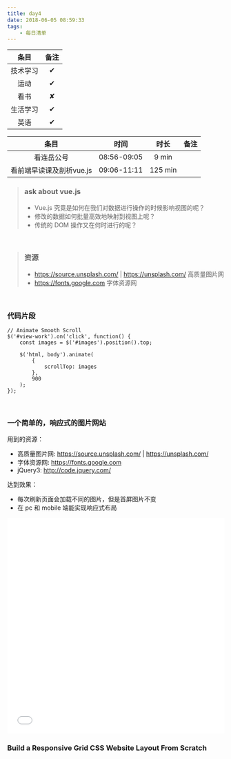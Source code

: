 ```yaml
---
title: day4
date: 2018-06-05 08:59:33
tags:
    - 每日清单
---
```

| 条目  | 备注 |
| :--: | :--: |
| 技术学习 | ✔ |
| 运动 | ✔ |
| 看书 | ✘ |
| 生活学习 | ✔ |
| 英语 | ✔ |

<!-- more -->

| 条目  | 时间 | 时长   | 备注 |
| :--: | :--: | :--: | :--: |
| 看连岳公号 |08:56-09:05  | 9 min  |     |
| 看前端早读课及剖析vue.js |09:06-11:11  | 125 min  |     |


>### ask about vue.js
>+ Vue.js 究竟是如何在我们对数据进行操作的时候影响视图的呢？
>+ 修改的数据如何批量高效地映射到视图上呢？
>+ 传统的 DOM 操作又在何时进行的呢？

<br/>

>### 资源
>+ https://source.unsplash.com/  | https://unsplash.com/ 高质量图片网
>+ https://fonts.google.com 字体资源网

<br/>

### 代码片段

    // Animate Smooth Scroll
    $('#view-work').on('click', function() {
        const images = $('#images').position().top;

        $('html, body').animate(
            {
                scrollTop: images
            },
            900
        );
    });

<br/>

### 一个简单的，响应式的图片网站

用到的资源：
+ 高质量图片网: https://source.unsplash.com/  | https://unsplash.com/
+ 字体资源网: https://fonts.google.com
+ jQuery3: http://code.jquery.com/

达到效果：
+ 每次刷新页面会加载不同的图片，但是首屏图片不变
+ 在 pc 和 mobile 端能实现响应式布局
<iframe width="100%" height="500" src="//jsfiddle.net/liewshirley/6ay5rcjv/8/embedded/" allowfullscreen="allowfullscreen" allowpaymentrequest frameborder="0"></iframe>

<br/>

### Build a Responsive Grid CSS Website Layout From Scratch